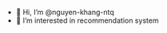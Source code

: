 - 👋 Hi, I’m @nguyen-khang-ntq
- 👀 I’m interested in recommendation system

<!---
nguyen-khang-ntq/nguyen-khang-ntq is a ✨ special ✨ repository because its `README.md` (this file) appears on your GitHub profile.
You can click the Preview link to take a look at your changes.
--->
